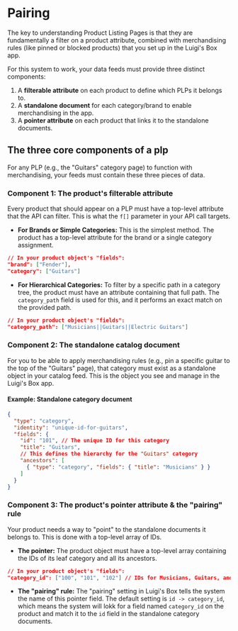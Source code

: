 # Pairing

The key to understanding Product Listing Pages is that they are fundamentally a filter on a product attribute, combined with merchandising rules (like pinned or blocked products) that you set up in the Luigi's Box app.

For this system to work, your data feeds must provide three distinct components:

1. A **filterable attribute** on each product to define which PLPs it belongs to.
2. A **standalone document** for each category/brand to enable merchandising in the app.
3. A **pointer attribute** on each product that links it to the standalone documents.

## The three core components of a plp

For any PLP (e.g., the "Guitars" category page) to function with merchandising, your feeds must contain these three pieces of data.

### Component 1: The product's filterable attribute

Every product that should appear on a PLP must have a top-level attribute that the API can filter. This is what the `f[]` parameter in your API call targets.

- **For Brands or Simple Categories:** This is the simplest method. The product has a top-level attribute for the brand or a single category assignment.

```json
// In your product object's "fields":
"brand": ["Fender"],
"category": ["Guitars"]
```

- **For Hierarchical Categories:** To filter by a specific path in a category tree, the product must have an attribute containing that full path. The `category_path` field is used for this, and it performs an exact match on the provided path.

```json
// In your product object's "fields":
"category_path": ["Musicians||Guitars||Electric Guitars"]
```

### Component 2: The standalone catalog document

For you to be able to apply merchandising rules (e.g., pin a specific guitar to the top of the "Guitars" page), that category must exist as a standalone object in your catalog feed. This is the object you see and manage in the Luigi's Box app.

#### Example: Standalone category document

```json
{
  "type": "category",
  "identity": "unique-id-for-guitars",
  "fields": {
    "id": "101", // The unique ID for this category
    "title": "Guitars",
    // This defines the hierarchy for the "Guitars" category
    "ancestors": [
      { "type": "category", "fields": { "title": "Musicians" } }
    ]
  }
}
```

### Component 3: The product's pointer attribute & the "pairing" rule

Your product needs a way to "point" to the standalone documents it belongs to. This is done with a top-level array of IDs.

- **The pointer:** The product object must have a top-level array containing the IDs of its leaf category and all its ancestors.

```json
// In your product object's "fields":
"category_id": ["100", "101", "102"] // IDs for Musicians, Guitars, and Electric Guitars
```

- **The "pairing" rule:** The "pairing" setting in Luigi's Box tells the system the name of this pointer field. The default setting is `id -> category_id`, which means the system will lokk for a field named `category_id` on the product and match it to the `id` field in the standalone category documents.
